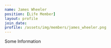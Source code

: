 ```yaml
---
name: James Wheeler
position: [Life Member]
layout: profile
join_date:
profile: /assets/img/members/james_wheeler.png
---
```

Some Information